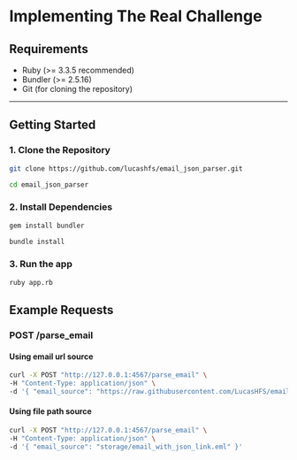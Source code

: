 # Implementing The Real Challenge

## Requirements
- Ruby (>= 3.3.5 recommended)
- Bundler (>= 2.5.16)
- Git (for cloning the repository)
---

## Getting Started

### 1. Clone the Repository

```bash
git clone https://github.com/lucashfs/email_json_parser.git

cd email_json_parser
```

### 2. Install Dependencies
```bash
gem install bundler

bundle install
```

### 3. Run the app
```bash
ruby app.rb
```

## Example Requests

### POST /parse_email
#### Using email url source
```bash
curl -X POST "http://127.0.0.1:4567/parse_email" \
-H "Content-Type: application/json" \
-d '{ "email_source": "https://raw.githubusercontent.com/LucasHFS/email_json_parser/refs/heads/main/storage/email_with_json_attachment.eml" }'
```

#### Using file path source

```bash
curl -X POST "http://127.0.0.1:4567/parse_email" \
-H "Content-Type: application/json" \
-d '{ "email_source": "storage/email_with_json_link.eml" }'
```

